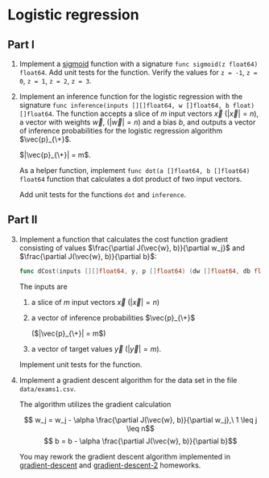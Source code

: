 # Logistic regression

## Part I

1. Implement a [sigmoid](https://en.wikipedia.org/wiki/Sigmoid_function) function with a signature `func sigmoid(z float64) float64`.
   Add unit tests for the function. Verify the values for `z = -1`, `z = 0`, `z = 1`, `z = 2`, `z = 3`.

2. Implement an inference function for the logistic regression with the signature `func inference(inputs [][]float64, w []float64, b float) []float64`.
   The function accepts a slice of $m$ input vectors $\vec{x}$ ($|\vec{x}| = n$), a vector with weights $\vec{w}$, ($|\vec{w}| = n$) and a bias $b$,
   and outputs a vector of inference probabilities for the logistic regression algorithm $\vec{p}_{\+}$.

   $|\vec{p}_{\+}| = m$.

   As a helper function, implement `func dot(a []float64, b []float64) float64` function that calculates a dot product of two input vectors.

   Add unit tests for the functions `dot` and `inference`.

## Part II

3. Implement a function that calculates the cost function gradient consisting of values $\frac{\partial J(\vec{w}, b)}{\partial w_j}$ and $\frac{\partial J(\vec{w}, b)}{\partial b}$:

   ```go
   func dCost(inputs [][]float64, y, p []float64) (dw []float64, db float64)
   ```

   The inputs are

   1. a slice of $m$ input vectors $\vec{x}$ ($|\vec{x}| = n$)
   2. a vector of inference probabilities $\vec{p}_{\+}$
   
      ($|\vec{p}_{\+}| = m$)
   5. a vector of target values $\vec{y}$ ($|\vec{y}| = m$).

   Implement unit tests for the function.

4. Implement a gradient descent algorithm for the data set in the file `data/exams1.csv`.

   The algorithm utilizes the gradient calculation

   $$ w_j = w_j - \alpha \frac{\partial J(\vec{w}, b)}{\partial w_j},\ 1 \leq j \leq n$$
   $$ b = b - \alpha \frac{\partial J(\vec{w}, b)}{\partial b}$$

   You may rework the gradient descent algorithm implemented in [gradient-descent](https://github.com/prog-1/gradient-descent) and [gradient-descent-2](https://github.com/prog-1/gradient-descent-2) homeworks.
